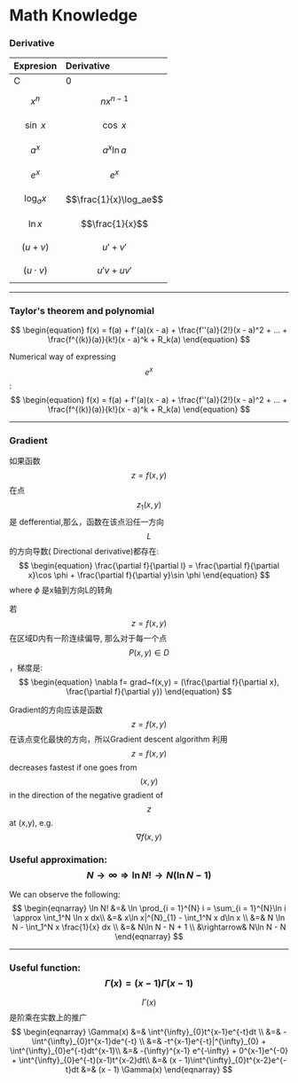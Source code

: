 # Math Knowledge

### Derivative

| Expresion | Derivative |
| :--- | :--- |
| C | 0 |
| $$x^n$$ | $$nx^{n-1}$$ |
| $$\sin~x$$ | $$\cos~x $$ |
| $$a^x$$ | $$a^x\ln a$$ |
| $$e^x$$ | $$e^x$$ |
| $$\log_ax$$ | $$\frac{1}{x}\log_ae$$ |
| $$\ln x$$ | $$\frac{1}{x}$$ |
| $$(u + v)$$ | $$u' + v'$$ |
| $$(u\cdot v)$$ | $$u'v + uv'$$ |

---


### Taylor's theorem and polynomial

$$
\begin{equation}
f(x) = f(a) + f'(a)(x - a) + \frac{f''(a)}{2!}(x - a)^2  + ... + \frac{f^{(k)}(a)}{k!}(x - a)^k + R_k(a)
\end{equation}
$$

Numerical way of expressing $$e^x$$:
$$
\begin{equation}
f(x) = f(a) + f'(a)(x - a) + \frac{f''(a)}{2!}(x - a)^2  + ... + \frac{f^{(k)}(a)}{k!}(x - a)^k + R_k(a)
\end{equation}
$$

---

### Gradient

如果函数$$z = f(x,y)$$ 在点$$z_1(x,y)$$是 defferential,那么，函数在该点沿任一方向$$L$$的方向导数(
Directional derivative)都存在:
$$
\begin{equation}
\frac{\partial f}{\partial l} = \frac{\partial f}{\partial x}\cos \phi + \frac{\partial f}{\partial y}\sin \phi
\end{equation}
$$
where $\phi$ 是x轴到方向L的转角

若$$z = f(x,y)$$在区域D内有一阶连续偏导, 那么对于每一个点 $$P(x,y) \in D$$，梯度是:
$$
\begin{equation}
\nabla f= grad~f(x,y) = (\frac{\partial f}{\partial x}, \frac{\partial f}{\partial y})
\end{equation}
$$

Gradient的方向应该是函数 $$z = f(x,y)$$ 在该点变化最快的方向，所以Gradient descent algorithm 利用$$z = f(x,y)$$ decreases fastest if one goes from $$(x,y)$$  in the direction of the negative gradient of $$z$$ at (x,y), e.g.  $$\nabla f(x,y)$$


### Useful approximation: $$N\rightarrow \infty \Rightarrow \ln N! \rightarrow N(\ln N - 1) $$

We can observe the following:
$$
\begin{eqnarray}
\ln N! &=& \ln \prod_{i = 1}^{N} i = \sum_{i = 1}^{N}\ln i \approx \int_1^N \ln x dx\\
&=& x\ln x|^{N}_{1} - \int_1^N x d\ln x \\
&=& N \ln N - \int_1^N x \frac{1}{x} dx \\
&=& N\ln N - N + 1 \\
&\rightarrow& N\ln N - N
\end{eqnarray}
$$

---
### Useful function: $$\Gamma(x) = (x-1)\Gamma(x - 1)$$
$$\Gamma(x)$$ 是阶乘在实数上的推广
$$
\begin{eqnarray}
\Gamma(x) &=& \int^{\infty}_{0}t^{x-1}e^{-t}dt \\
          &=& - \int^{\infty}_{0}t^{x-1}de^{-t} \\
          &=& -t^{x-1}e^{-t}|^{\infty}_{0} + \int^{\infty}_{0}e^{-t}dt^{x-1}\\
          &=& -{\infty}^{x-1} e^{-\infty} + 0^{x-1}e^{-0} + \int^{\infty}_{0}e^{-t}(x-1)t^{x-2}dt\\
          &=& (x - 1)\int^{\infty}_{0}t^{x-2}e^{-t}dt
          &=& (x - 1) \Gamma(x)
\end{eqnarray}
$$





